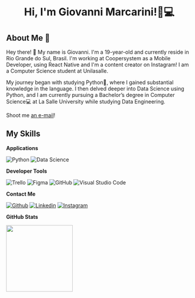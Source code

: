 <h1 align="center">Hi, I'm Giovanni Marcarini!🐍💻</h1>

## About Me :wave:

Hey there! :wave: My name is Giovanni. I'm a 19-year-old and currently reside in Rio Grande do Sul, Brasil. I'm working at Coopersystem as a Mobile Developer, using React Native and I'm a content creator on Instagram! I am a Computer Science student at Unilasalle.

My journey began with studying Python🐍, where I gained substantial knowledge in the language. I then delved deeper into Data Science using Python, and I am currently pursuing a Bachelor’s degree in Computer Science💻 at La Salle University while studying Data Engineering.

Shoot me [an e-mail](mailto:gmarcarini.silveira@gmail.com)! 



 ## My Skills

 **Applications**

![Python](https://img.shields.io/badge/-Python-333333?style=flat&logo=python)
![Data Science](https://img.shields.io/badge/-Data_Science-333333?style=flat&logo=data)

**Developer Tools**

![Trello](https://img.shields.io/badge/-Trello-333333?style=flat&logo=trello&logoColor=007ACC)
![Figma](https://img.shields.io/badge/-Figma-333333?style=flat&logo=figma&logoColor=007ACC)
![GitHub](https://img.shields.io/badge/-GitHub-333333?style=flat&logo=github)
![Visual Studio Code](https://img.shields.io/badge/-Visual%20Studio%20Code-333333?style=flat&logo=visual-studio-code&logoColor=007ACC)

**Contact Me**

[![Github](https://img.shields.io/badge/-Github-333?style=flat&logo=Github&logoColor=white)](https://github.com/Gmarcarini)
[![Linkedin](https://img.shields.io/badge/-LinkedIn-blue?style=flat&logo=Linkedin&logoColor=white)](https://www.linkedin.com/public-profile/settings?trk=d_flagship3_profile_self_view_public_profile)
[![Instagram](https://img.shields.io/badge/-Instagram-c13584?style=flat&labelColor=c13584&logo=instagram&logoColor=white)](https://www.instagram.com/gmarcarini/)

**GitHub Stats**

<a href="https://github.com/Gmarcarini" title="Perfil do G">
  <img height="180em" src="https://github-readme-stats.vercel.app/api?username=Gmarcarini&theme=dracula&show_icons=true" />
</a>
